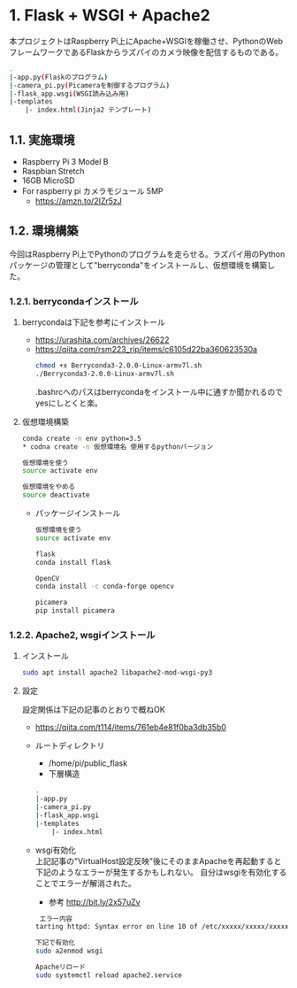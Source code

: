# 1. Flask + WSGI + Apache2
本プロジェクトはRaspberry Pi上にApache+WSGIを稼働させ、PythonのWebフレームワークであるFlaskからラズパイのカメラ映像を配信するものである。
``` sh
.
|-app.py(Flaskのプログラム)
|-camera_pi.py(Picameraを制御するプログラム)
|-flask_app.wsgi(WSGI読み込み用)
|-templates
    |- index.html(Jinja2 テンプレート)
```
## 1.1. 実施環境
* Raspberry Pi 3 Model B
* Raspbian Stretch
* 16GB MicroSD
* For raspberry pi カメラモジュール 5MP
  * https://amzn.to/2IZr5zJ

## 1.2. 環境構築
今回はRaspberry Pi上でPythonのプログラムを走らせる。ラズパイ用のPythonパッケージの管理として"berryconda"をインストールし、仮想環境を構築した。
### 1.2.1. berrycondaインストール
1. berrycondaは下記を参考にインストール

   * https://urashita.com/archives/26622
   * https://qiita.com/rsm223_rip/items/c6105d22ba360623530a
        ``` sh
        chmod +x Berryconda3-2.0.0-Linux-armv7l.sh
        ./Berryconda3-2.0.0-Linux-armv7l.sh
        ```
        .bashrcへのパスはberrycondaをインストール中に通すか聞かれるのでyesにしとくと楽。

2. 仮想環境構築
    ``` sh
    conda create -n env python=3.5
    * codna create -n 仮想環境名 使用するpythonバージョン

    仮想環境を使う
    source activate env

    仮想環境をやめる
    source deactivate
    ```
    * パッケージインストール
        ``` sh
        仮想環境を使う
        source activate env

        flask
        conda install flask

        OpenCV
        conda install -c conda-forge opencv

        picamera
        pip install picamera
        ```

### 1.2.2. Apache2, wsgiインストール
1. インストール
    ``` sh
    sudo apt install apache2 libapache2-mod-wsgi-py3
    ```
2. 設定
    
    設定関係は下記の記事のとおりで概ねOK
    * https://qiita.com/t114/items/761eb4e81f0ba3db35b0
    
    * ルートディレクトリ
      * /home/pi/public_flask
      * 下層構造
      ``` sh
      .
      |-app.py
      |-camera_pi.py
      |-flask_app.wsgi
      |-templates
          |- index.html
      ```
    
    * wsgi有効化\
        上記記事の"VirtualHost設定反映"後にそのままApacheを再起動すると下記のようなエラーが発生するかもしれない。
        自分はwsgiを有効化することでエラーが解消された。
        * 参考 http://bit.ly/2x57uZv
        ``` sh
         エラー内容
        tarting httpd: Syntax error on line 10 of /etc/xxxxx/xxxxx/xxxxx.conf:Invalid command 'WSGIDaemonProcess', perhaps misspelled or defined by a module ot included in the server configuration
        
        下記で有効化
        sudo a2enmod wsgi

        Apacheリロード
        sudo systemctl reload apache2.service
        ```
